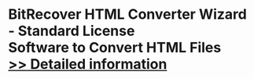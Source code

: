 # BitRecover HTML Converter Wizard - Standard License<br />Software to Convert HTML Files<br />[>> Detailed information](https://secure.shareit.com/shareit/product.html?productid=300848342&affiliateid=200057808)